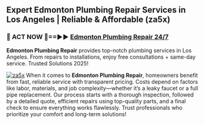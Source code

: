 ## Expert Edmonton Plumbing Repair Services in Los Angeles | Reliable & Affordable (za5x)  

<h3>🚿 ACT NOW 🌟==►► <a href="https://tinyurl.com/2ne6vx2x" rel="nofollow">Edmonton Plumbing Repair 24/7</a></h3>

**Edmonton Plumbing Repair** provides top-notch plumbing services in Los Angeles. From repairs to installations, enjoy free consultations + same-day service. Trusted Solutions 2025!

[![za5x](https://i.imgur.com/4PFF4AK.jpeg)](https://tinyurl.com/2ne6vx2x)
When it comes to **Edmonton Plumbing Repair**, homeowners benefit from fast, reliable service with transparent pricing. Costs depend on factors like labor, materials, and job complexity—whether it’s a leaky faucet or a full pipe replacement. Our process starts with a thorough inspection, followed by a detailed quote, efficient repairs using top-quality parts, and a final check to ensure everything works flawlessly. Trust professionals who prioritize your comfort and long-term solutions!